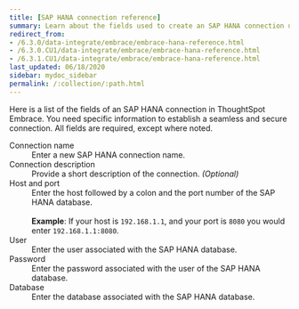```yaml
---
title: [SAP HANA connection reference]
summary: Learn about the fields used to create an SAP HANA connection using ThoughtSpot Embrace.
redirect_from:
- /6.3.0/data-integrate/embrace/embrace-hana-reference.html
- /6.3.0.CU1/data-integrate/embrace/embrace-hana-reference.html
- /6.3.1.CU1/data-integrate/embrace/embrace-hana-reference.html
last_updated: 06/18/2020
sidebar: mydoc_sidebar
permalink: /:collection/:path.html
---
```


Here is a list of the fields of an SAP HANA connection in ThoughtSpot Embrace. You need specific information to establish a seamless and secure connection. All fields are required, except where noted.

<dl id="embrace-HANA-ref">
  <dlentry id="embrace-HANA-ref-connection-name">
    <dt>Connection name</dt>
    <dd>Enter a new SAP HANA connection name.</dd>
  </dlentry>
  <dlentry id="embrace-HANA-ref-connection-description">
    <dt>Connection description</dt>
    <dd>Provide a short description of the connection. <i>(Optional)</i></dd>
  </dlentry>
  <dlentry id="embrace-HANA-ref-host-port">
    <dt>Host and port</dt>
    <dd>Enter the host followed by a colon and the port number of the SAP HANA database.<br/><br>
    <strong>Example</strong>: If your host is <code>192.168.1.1</code>, and your port is <code>8080</code> you would enter <code>192.168.1.1:8080</code>. </dd>
  </dlentry>
  <dlentry id="embrace-HANA-user-id">
    <dt>User</dt>
    <dd>Enter the user associated with the SAP HANA database.</dd>
  </dlentry>
  <dlentry id="embrace-HANA-password">
    <dt>Password</dt>
    <dd>Enter the password associated with the user of the SAP HANA database.</dd>
  </dlentry>
  <dlentry id="embrace-HANA-password">
    <dt>Database</dt>
    <dd>Enter the database associated with the SAP HANA database.</dd>
  </dlentry>
</dl>  

